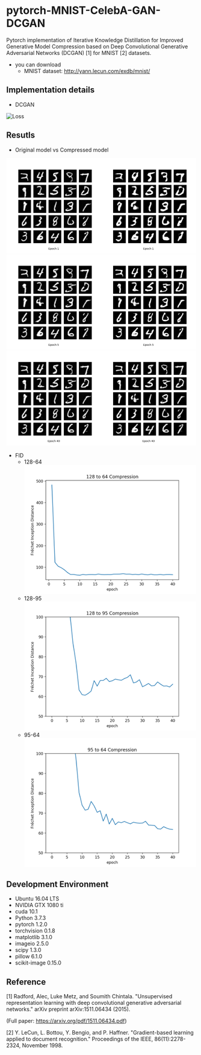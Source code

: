 # pytorch-MNIST-CelebA-GAN-DCGAN
Pytorch implementation of Iterative Knowledge Distillation for Improved Generative Model Compression based on Deep Convolutional Generative Adversarial Networks (DCGAN) [1] for MNIST [2] datasets.

* you can download
  - MNIST dataset: http://yann.lecun.com/exdb/mnist/

## Implementation details

* DCGAN

![Loss](pytorch_DCGAN.png)


## Resutls

* Original model vs Compressed model

![Loss](MNIST_DCGAN_results/1.png)
![Loss](MNIST_DCGAN_results/5.png)
![Loss](MNIST_DCGAN_results/40.png)

* FID
  * 128-64
![Loss](MNIST_DCGAN_results/128_64.png)
  * 128-95
![Loss](MNIST_DCGAN_results/128_95.png)
  * 95-64
![Loss](MNIST_DCGAN_results/95_64.png)


## Development Environment

* Ubuntu 16.04 LTS
* NVIDIA GTX 1080 ti
* cuda 10.1
* Python 3.7.3
* pytorch 1.2.0
* torchvision 0.1.8
* matplotlib 3.1.0
* imageio 2.5.0
* scipy 1.3.0
* pillow 6.1.0
* scikit-image 0.15.0

## Reference

[1] Radford, Alec, Luke Metz, and Soumith Chintala. "Unsupervised representation learning with deep convolutional generative adversarial networks." arXiv preprint arXiv:1511.06434 (2015).

(Full paper: https://arxiv.org/pdf/1511.06434.pdf)

[2] Y. LeCun, L. Bottou, Y. Bengio, and P. Haffner. "Gradient-based learning applied to document recognition." Proceedings of the IEEE, 86(11):2278-2324, November 1998.

